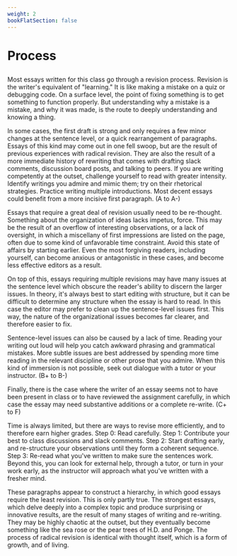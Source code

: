 ```yaml
---
weight: 2
bookFlatSection: false
---
```


# Process

<p style="margin-left:0; margin-top:2em;">

Most essays written for this class go through a revision process. Revision is the writer's equivalent of "learning." It is like making a mistake on a quiz or debugging code. On a surface level, the point of fixing something is to get something to function properly. But understanding why a mistake is a mistake, and why it was made, is the route to deeply understanding and knowing a thing.

In some cases, the first draft is strong and only requires a few minor changes at the sentence level, or a quick rearrangement of paragraphs. Essays of this kind may come out in one fell swoop, but are the result of previous experiences with radical revision. They are also the result of a more immediate history of rewriting that comes with drafting slack comments, discussion board posts, and talking to peers. If you are writing competently at the outset, challenge yourself to read with greater intensity. Identify writings you admire and mimic them; try on their rhetorical strategies. Practice writing multiple introductions. Most decent essays could benefit from a more incisive first paragraph. (A to A-)

Essays that require a great deal of revision usually need to be re-thought. Something about the organization of ideas lacks impetus, force. This may be the result of an overflow of interesting observations, or a lack of oversight, in which a miscellany of first impressions are listed on the page, often due to some kind of unfavorable time constraint. Avoid this state of affairs by starting earlier. Even the most forgiving readers, including yourself, can become anxious or antagonistic in these cases, and become less effective editors as a result.

On top of this, essays requiring multiple revisions may have many issues at the sentence level which obscure the reader's ability to discern the larger issues. In theory, it's always best to start editing with structure, but it can be difficult to determine any structure when the essay is hard to read. In this case the editor may prefer to clean up the sentence-level issues first. This way, the nature of the organizational issues becomes far clearer, and therefore easier to fix.

Sentence-level issues can also be caused by a lack of time. Reading your writing out loud will help you catch awkward phrasing and grammatical mistakes. More subtle issues are best addressed by spending more time reading in the relevant discipline or other prose that you admire. When this kind of immersion is not possible, seek out dialogue with a tutor or your instructor. (B+ to B-)

Finally, there is the case where the writer of an essay seems not to have been present in class or to have reviewed the assignment carefully, in which case the essay may need substantive additions or a complete re-write. (C+ to F)

Time is always limited, but there are ways to revise more efficiently, and to therefore earn higher grades. Step 0: Read carefully. Step 1: Contribute your best to class discussions and slack comments. Step 2: Start drafting early, and re-structure your observations until they form a coherent sequence. Step 3: Re-read what you've written to make sure the sentences work. Beyond this, you can look for external help, through a tutor, or turn in your work early, as the instructor will approach what you've written with a fresher mind.

These paragraphs appear to construct a hierarchy, in which good essays require the least revision. This is only partly true. The strongest essays, which delve deeply into a complex topic and produce surprising or innovative results, are the result of many stages of writing and re-writing. They may be highly chaotic at the outset, but they eventually become something like the sea rose or the pear trees of H.D. and Ponge. The process of radical revision is identical with thought itself, which is a form of growth, and of living.


</p>
